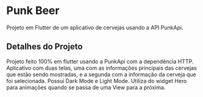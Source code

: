 # Punk Beer

Projeto em Flutter de um aplicativo de cervejas usando a API PunkApi.

## Detalhes do Projeto

Projeto feito 100% em flutter usando a PunkApi com a dependência HTTP.
Aplicativo com duas telas, uma com as informações principais das cervejas que estão sendo mostradas, e a segunda com a informação da cerveja que foi selecionada.
Possuí Dark Mode e Light Mode.
Utiliza do widget Hero para animações quando se passa de uma View para a próxima.